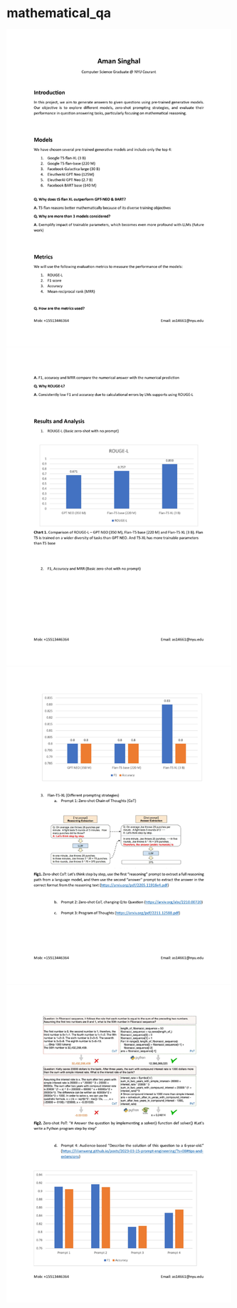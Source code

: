 # mathematical_qa
![Alt Text](0001.jpg)
![Alt Text](0002.jpg)
![Alt Text](0003.jpg)
![Alt Text](0004.jpg)
<!-- ![Alt Text](0005.jpg) -->

